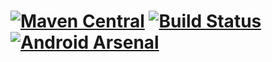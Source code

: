 [![Maven Central](https://maven-badges.herokuapp.com/maven-central/com.malinskiy/xrecyclerlistview/badge.svg?style=flat)](https://maven-badges.herokuapp.com/maven-central/com.malinskiy/xrecyclerlistview) [![Build Status](https://travis-ci.org/Malinskiy/xrecyclerlistview.svg?branch=master)](https://travis-ci.org/Malinskiy/xrecyclerlistview) [![Android Arsenal](https://img.shields.io/badge/Android%20Arsenal-xrecyclerlistview-brightgreen.svg?style=flat)](https://android-arsenal.com/details/1/1239)
==============

